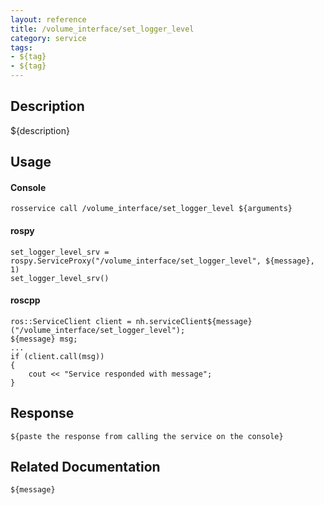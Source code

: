 ```yaml
---
layout: reference
title: /volume_interface/set_logger_level
category: service
tags: 
- ${tag} 
- ${tag}
---
```


## Description
${description}

## Usage
#### Console
```
rosservice call /volume_interface/set_logger_level ${arguments}
```

#### rospy
```
set_logger_level_srv = rospy.ServiceProxy("/volume_interface/set_logger_level", ${message}, 1)
set_logger_level_srv()
```

#### roscpp
```
ros::ServiceClient client = nh.serviceClient${message}("/volume_interface/set_logger_level");
${message} msg;
...
if (client.call(msg))
{
    cout << "Service responded with message";
}
```

## Response
```
${paste the response from calling the service on the console}
```

## Related Documentation
``${message}``  